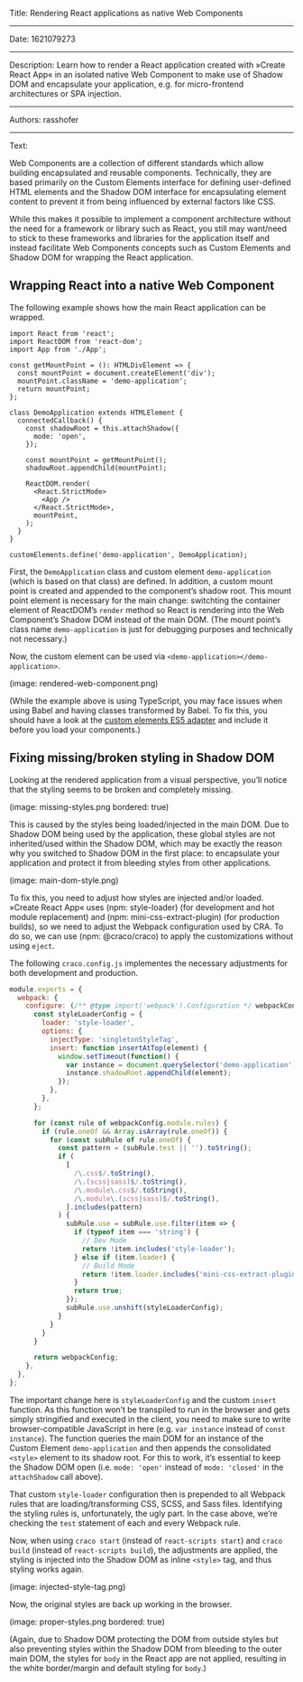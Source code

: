 Title: Rendering React applications as native Web Components

-----

Date: 1621079273

-----

Description: Learn how to render a React application created with »Create React App« in an isolated native Web Component to make use of Shadow DOM and encapsulate your application, e.g. for micro-frontend architectures or SPA injection.

-----

Authors: rasshofer

-----

Text:

Web Components are a collection of different standards which allow building encapsulated and reusable components. Technically, they are based primarily on the Custom Elements interface for defining user-defined HTML elements and the Shadow DOM interface for encapsulating element content to prevent it from being influenced by external factors like CSS.

While this makes it possible to implement a component architecture without the need for a framework or library such as React, you still may want/need to stick to these frameworks and libraries for the application itself and instead facilitate Web Components concepts such as Custom Elements and Shadow DOM for wrapping the React application.

## Wrapping React into a native Web Component

The following example shows how the main React application can be wrapped.

```tsx
import React from 'react';
import ReactDOM from 'react-dom';
import App from './App';

const getMountPoint = (): HTMLDivElement => {
  const mountPoint = document.createElement('div');
  mountPoint.className = 'demo-application';
  return mountPoint;
};

class DemoApplication extends HTMLElement {
  connectedCallback() {
    const shadowRoot = this.attachShadow({
      mode: 'open',
    });

    const mountPoint = getMountPoint();
    shadowRoot.appendChild(mountPoint);

    ReactDOM.render(
      <React.StrictMode>
        <App />
      </React.StrictMode>,
      mountPoint,
    );
  }
}

customElements.define('demo-application', DemoApplication);
```

First, the `DemoApplication` class and custom element `demo-application` (which is based on that class) are defined. In addition, a custom mount point is created and appended to the component’s shadow root. This mount point element is necessary for the main change: switchting the container element of ReactDOM’s `render` method so React is rendering into the Web Component’s Shadow DOM instead of the main DOM. (The mount point’s class name `demo-application` is just for debugging purposes and technically not necessary.)

Now, the custom element can be used via `<demo-application></demo-application>`.

(image: rendered-web-component.png)

(While the example above is using TypeScript, you may face issues when using Babel and having classes transformed by Babel. To fix this, you should have a look at the [custom elements ES5 adapter](https://github.com/webcomponents/polyfills/tree/master/packages/webcomponentsjs#custom-elements-es5-adapterjs) and include it before you load your components.)

## Fixing missing/broken styling in Shadow DOM

Looking at the rendered application from a visual perspective, you’ll notice that the styling seems to be broken and completely missing.

(image: missing-styles.png bordered: true)

This is caused by the styles being loaded/injected in the main DOM. Due to Shadow DOM being used by the application, these global styles are not inherited/used within the Shadow DOM, which may be exactly the reason why you switched to Shadow DOM in the first place: to encapsulate your application and protect it from bleeding styles from other applications.

(image: main-dom-style.png)

To fix this, you need to adjust how styles are injected and/or loaded. »Create React App« uses (npm: style-loader) (for development and hot module replacement) and (npm: mini-css-extract-plugin) (for production builds), so we need to adjust the Webpack configuration used by CRA. To do so, we can use (npm: @craco/craco) to apply the customizations without using `eject`.

The following `craco.config.js` implementes the necessary adjustments for both development and production.

```js
module.exports = {
  webpack: {
    configure: (/** @type import('webpack').Configuration */ webpackConfig) => {
      const styleLoaderConfig = {
        loader: 'style-loader',
        options: {
          injectType: 'singletonStyleTag',
          insert: function insertAtTop(element) {
            window.setTimeout(function() {
              var instance = document.querySelector('demo-application');
              instance.shadowRoot.appendChild(element);
            });
          },
        },
      };

      for (const rule of webpackConfig.module.rules) {
        if (rule.oneOf && Array.isArray(rule.oneOf)) {
          for (const subRule of rule.oneOf) {
            const pattern = (subRule.test || '').toString();
            if (
              [
                /\.css$/.toString(),
                /\.(scss|sass)$/.toString(),
                /\.module\.css$/.toString(),
                /\.module\.(scss|sass)$/.toString(),
              ].includes(pattern)
            ) {
              subRule.use = subRule.use.filter(item => {
                if (typeof item === 'string') {
                  // Dev Mode
                  return !item.includes('style-loader');
                } else if (item.loader) {
                  // Build Mode
                  return !item.loader.includes('mini-css-extract-plugin');
                }
                return true;
              });
              subRule.use.unshift(styleLoaderConfig);
            }
          }
        }
      }

      return webpackConfig;
    },
  },
};
```

The important change here is `styleLoaderConfig` and the custom `insert` function. As this function won’t be transpiled to run in the browser and gets simply stringified and executed in the client, you need to make sure to write browser-compatible JavaScript in here (e.g. `var instance` instead of `const instance`). The function queries the main DOM for an instance of the Custom Element `demo-application` and then appends the consolidated `<style>` element to its shadow root. For this to work, it’s essential to keep the Shadow DOM open (i.e. `mode: 'open'` instead of `mode: 'closed'` in the `attachShadow` call above).

That custom `style-loader` configuration then is prepended to all Webpack rules that are loading/transforming CSS, SCSS, and Sass files. Identifying the styling rules is, unfortunately, the ugly part. In the case above, we’re checking the `test` statement of each and every Webpack rule.

Now, when using `craco start` (instead of `react-scripts start`) and `craco build` (instead of `react-scripts build`), the adjustments are applied, the styling is injected into the Shadow DOM as inline `<style>` tag, and thus styling works again.

(image: injected-style-tag.png)

Now, the original styles are back up working in the browser.

(image: proper-styles.png bordered: true)

(Again, due to Shadow DOM protecting the DOM from outside styles but also preventing styles within the Shadow DOM from bleeding to the outer main DOM, the styles for `body` in the React app are not applied, resulting in the white border/margin and default styling for `body`.)
